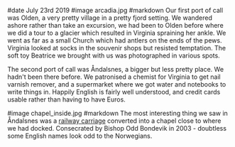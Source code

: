 #date July 23rd 2019
#image arcadia.jpg
#markdown
Our first port of call was Olden, a very pretty village in a pretty fjord setting.
We wandered ashore rather than take an excursion, we had been to Olden
before where we did a tour to a glacier which resulted in Virginia
spraining her ankle. We went as far as a small Church which had antlers on the ends of
the pews. Virginia looked at socks in the souvenir shops but resisted
temptation. The soft toy Beatrice we brought with us was photographed
in various spots.

The second port of call was &Aring;ndalsnes, a bigger but less pretty place.
We hadn't been there before. We patronised
a chemist for Virginia to get nail varnish remover, and a supermarket where
we got water and notebooks to write things in. Happily English is fairly
well understood, and credit cards usable rather than having to have Euros.

#image chapel_inside.jpg
#markdown
The most interesting thing we
saw in &Aring;ndalsnes was a
[railway carriage](https://visitromsdal.com/en/andalsnes-togkapell-2-en/) converted into a chapel close to where
we had docked. Consecrated by Bishop Odd Bondevik in 2003 - doubtless some
English names look odd to the Norwegians.
